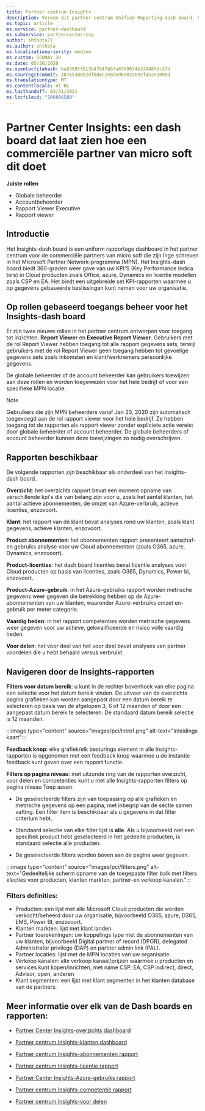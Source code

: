 ```yaml
---
title: Partner centrum Insights
description: Verken dit partner centrum Unified Reporting-dash board. Bekijk hoe u werkt in Kpi's voor verkoop en implementatie, klant ontwikkeling en meer.
ms.topic: article
ms.service: partner-dashboard
ms.subservice: partnercenter-csp
author: shthota77
ms.author: shthota
ms.localizationpriority: medium
ms.custom: SEOMAY.20
ms.date: 05/26/2020
ms.openlocfilehash: ba8389ff613b47b17b87a6769674e33948fdc37d
ms.sourcegitcommit: 10765386b2df0d4c2e8da9b302a692f452e1090d
ms.translationtype: MT
ms.contentlocale: nl-NL
ms.lasthandoff: 03/31/2021
ms.locfileid: "106086580"
---
```

# <a name="partner-center-insights---a-dashboard-that-shows-how-a-microsoft-commercial-partner-is-doing"></a>Partner Center Insights: een dash board dat laat zien hoe een commerciële partner van micro soft dit doet

**Juiste rollen**

- Globale beheerder
- Accountbeheerder
- Rapport Viewer Executive
- Rapport viewer

## <a name="introduction"></a>Introductie

Het Insights-dash board is een uniform rapportage dashboard in het partner centrum voor de commerciële partners van micro soft die zijn Inge schreven in het Microsoft Partner Network-programma (MPN). Het Insights-dash board biedt 360-graden weer gave van uw KPI'S (Key Performance Indica tors) in Cloud producten zoals Office, azure, Dynamics en licentie modellen zoals CSP en EA. Het biedt een uitgebreide set KPI-rapporten waarmee u op gegevens gebaseerde beslissingen kunt nemen voor uw organisatie. 

## <a name="role-based-access-control-to-the-insights-dashboard"></a>Op rollen gebaseerd toegangs beheer voor het Insights-dash board

Er zijn twee nieuwe rollen in het partner centrum ontworpen voor toegang tot inzichten: **Report Viewer** en **Executive Report Viewer**. Gebruikers met de rol Report Viewer hebben toegang tot alle rapport gegevens sets, terwijl gebruikers met de rol Report Viewer geen toegang hebben tot gevoelige gegevens sets zoals inkomsten en klant/werknemers persoonlijke gegevens. 

De globale beheerder of de account beheerder kan gebruikers toewijzen aan deze rollen en worden toegewezen voor het hele bedrijf of voor een specifieke MPN locatie.  

>[!Note] 
>Gebruikers die zijn MPN beheerders vanaf Jan 20, 2020 zijn automatisch toegevoegd aan de rol rapport viewer voor het hele bedrijf. Ze hebben toegang tot de rapporten als rapport viewer zonder expliciete actie vereist door globale beheerder of account beheerder. De globale beheerders of account beheerder kunnen deze toewijzingen zo nodig overschrijven. 

## <a name="reports-available"></a>Rapporten beschikbaar

De volgende rapporten zijn beschikbaar als onderdeel van het Insights-dash board.

**Overzicht**: het overzichts rapport bevat een moment opname van verschillende kpi's die van belang zijn voor u, zoals het aantal klanten, het aantal actieve abonnementen, de omzet van Azure-verbruik, actieve licenties, enzovoort.

**Klant**: het rapport van de klant bevat analyses rond uw klanten, zoals klant gegevens, actieve klanten, enzovoort.

**Product abonnementen**: het abonnementen rapport presenteert aanschaf-en gebruiks analyse voor uw Cloud abonnementen (zoals O365, azure, Dynamics, enzovoort).

**Product-licenties**: het dash board licenties bevat licentie analyses voor Cloud producten op basis van licenties, zoals O365, Dynamics, Power bi, enzovoort.

**Product-Azure-gebruik**: in het Azure-gebruiks rapport worden metrische gegevens weer gegeven die betrekking hebben op de Azure-abonnementen van uw klanten, waaronder Azure-verbruiks omzet en-gebruik per meter categorie.

**Vaardig heden**: in het rapport competenties worden metrische gegevens weer gegeven voor uw actieve, gekwalificeerde en risico volle vaardig heden.

**Voor delen**: het voor deel van het voor deel bevat analyses van partner voordelen die u hebt behaald versus verbruikt.

## <a name="navigating-the-insights-reports"></a>Navigeren door de Insights-rapporten

**Filters voor datum bereik**: u kunt in de rechter bovenhoek van elke pagina een selectie voor het datum bereik vinden. De uitvoer van de overzichts pagina grafieken kan worden aangepast door een datum bereik te selecteren op basis van de afgelopen 3, 6 of 12 maanden of door een aangepast datum bereik te selecteren. De standaard datum bereik selectie is 12 maanden. 

:::image type="content" source="images/pci/intro1.png" alt-text="Inleidings kaart":::

**Feedback knop**: elke grafiek/elk besturings element in alle Insights-rapporten is opgenomen met een feedback knop waarmee u de instantie feedback kunt geven over een rapport functie. 

 
**Filters op pagina niveau**: met uitzonde ring van de rapporten overzicht, voor delen en competenties kunt u met alle Insights-rapporten filters op pagina niveau Toep assen. 

- De geselecteerde filters zijn van toepassing op alle grafieken en metrische gegevens op een pagina, met inbegrip van de sectie samen vatting. Een filter item is beschikbaar als u gegevens in dat filter criterium hebt. 

- Standaard selectie van elke filter lijst is **alle**. Als u bijvoorbeeld niet een specifiek product hebt geselecteerd in het gedeelte producten, is standaard selectie alle producten.

- De geselecteerde filters worden boven aan de pagina weer gegeven. 

:::image type="content" source="images/pci/filters.png" alt-text="Gedeeltelijke scherm opname van de toegepaste filter balk met filters electies voor producten, klanten markten, partner-en verkoop kanalen.":::

### <a name="filters-definitions"></a>Filters definities:

- Producten: een lijst met alle Microsoft Cloud producten die worden verkocht/beheerd door uw organisatie, bijvoorbeeld O365, azure, D365, EMS, Power BI, enzovoort.
- Klanten markten: lijst met klant landen
- Partner toerekeningen: uw koppelings type met de abonnementen van uw klanten, bijvoorbeeld Digital partner of record (DPOR), delegated Administrator privilege (DAP) en partner admin link (PAL). 
- Partner locaties: lijst met de MPN locaties van uw organisatie.
- Verkoop kanalen: alle verkoop kanaal/prijzen waarmee u producten en services kunt kopen/inrichten, met name CSP, EA, CSP indirect, direct, Advisor, open, anderen
- Klant segmenten: een lijst met klant segmenten in het klanten database van de partners.

## <a name="read-about-each-of-the-dashboards-and-reports"></a>Meer informatie over elk van de Dash boards en rapporten:

- [Partner Center Insights-overzichts dashboard](pci-overview-report.md)

- [Partner centrum Insights-klanten dashboard](pci-customer-report.md)

- [Partner centrum Insights-abonnementen rapport](pci-product-subscriptions-report.md)

- [Partner centrum Insights-licentie rapport](pci-product-licenses-report.md)

- [Partner Center Insights-Azure-gebruiks rapport](pci-azure-usage-report.md)

- [Partner centrum Insights-competentie rapport](pci-competencies-report.md)

- [Partner centrum Insights-voor delen](pci-benefits-report.md)
